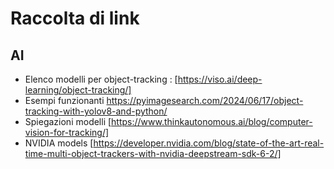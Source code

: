 # Raccolta di link

## AI

* Elenco modelli per object-tracking : [https://viso.ai/deep-learning/object-tracking/]
* Esempi funzionanti https://pyimagesearch.com/2024/06/17/object-tracking-with-yolov8-and-python/
* Spiegazioni modelli [https://www.thinkautonomous.ai/blog/computer-vision-for-tracking/]
* NVIDIA models [https://developer.nvidia.com/blog/state-of-the-art-real-time-multi-object-trackers-with-nvidia-deepstream-sdk-6-2/]